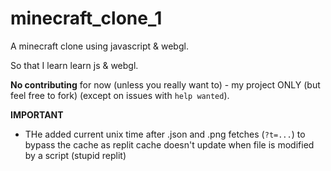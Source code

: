 # minecraft_clone_1
A minecraft clone using javascript &amp; webgl.

So that I learn learn js &amp; webgl.

**No contributing** for now (unless you really want to) - my project ONLY 
(but feel free to fork) (except on issues with `help wanted`).

**IMPORTANT**
- THe added current unix time after .json and .png fetches (`?t=...`) to bypass the cache as replit cache doesn't update when file is modified by a script (stupid replit)
